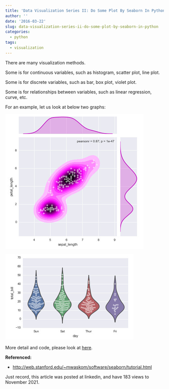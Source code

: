 ```yaml
---
title: 'Data Visualization Series II: Do Some Plot By Seaborn In Python'
author: ''
date: '2016-03-22'
slug: data-visualization-series-ii-do-some-plot-by-seaborn-in-python
categories:
  - python
tags:
  - visualization
---
```


There are many visualization methods.

Some is for continuous variables, such as histogram, scatter plot, line plot.

Some is for discrete variables, such as bar, box plot, violet plot.

Some is for relationships between variables, such as linear regression, curve, etc.

For an example, let us look at below two graphs:

![](images/1.jpg)

![](images/2.jpg)

More detail and code, please look at  [here](https://nbviewer.org/github/yishi/Data-Visualization-In-Python/blob/master/introduction%20to%20seaborn.ipynb).

 

**Referenced:**

+ http://web.stanford.edu/~mwaskom/software/seaborn/tutorial.html 


Just record, this article was posted at linkedin, and have 183 views to November 2021. 